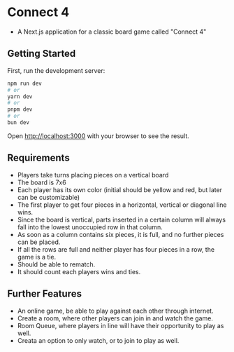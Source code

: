 # Connect 4

- A Next.js application for a classic board game called "Connect 4"

## Getting Started

First, run the development server:

```bash
npm run dev
# or
yarn dev
# or
pnpm dev
# or
bun dev
```

Open [http://localhost:3000](http://localhost:3000) with your browser to see the result.

## Requirements

- Players take turns placing pieces on a vertical board
- The board is 7x6
- Each player has its own color (initial should be yellow and red, but later can be customizable)
- The first player to get four pieces in a horizontal, vertical or diagonal line wins.
- Since the board is vertical, parts inserted in a certain column will always fall into the lowest unoccupied row in that column.
- As soon as a column contains six pieces, it is full, and no further pieces can be placed.
- If all the rows are full and neither player has four pieces in a row, the game is a tie.
- Should be able to rematch.
- It should count each players wins and ties.

## Further Features

- An online game, be able to play against each other through internet.
- Create a room, where other players can join in and watch the game.
- Room Queue, where players in line will have their opportunity to play as well.
- Creata an option to only watch, or to join to play as well.
